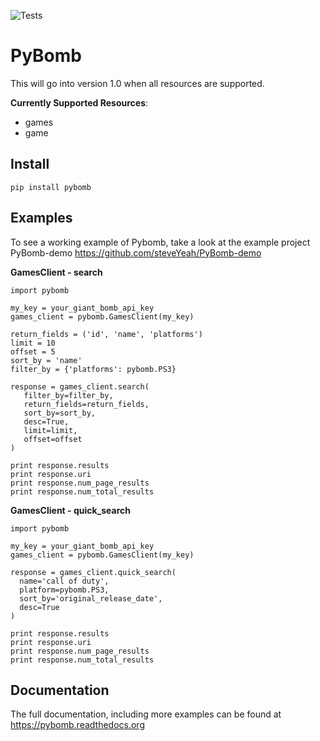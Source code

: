 ![Tests](https://github.com/steveYeah/PyBomb/workflows/Tests/badge.svg)

# PyBomb

>

This will go into version 1.0 when all resources are supported.

**Currently Supported Resources**:

  - games
  - game

## Install

``` shell
pip install pybomb
```

## Examples

To see a working example of Pybomb, take a look at the example project
PyBomb-demo <https://github.com/steveYeah/PyBomb-demo>

**GamesClient - search**

    import pybomb

    my_key = your_giant_bomb_api_key
    games_client = pybomb.GamesClient(my_key)

    return_fields = ('id', 'name', 'platforms')
    limit = 10
    offset = 5
    sort_by = 'name'
    filter_by = {'platforms': pybomb.PS3}

    response = games_client.search(
       filter_by=filter_by,
       return_fields=return_fields,
       sort_by=sort_by,
       desc=True,
       limit=limit,
       offset=offset
    )

    print response.results
    print response.uri
    print response.num_page_results
    print response.num_total_results

**GamesClient - quick\_search**

    import pybomb

    my_key = your_giant_bomb_api_key
    games_client = pybomb.GamesClient(my_key)

    response = games_client.quick_search(
      name='call of duty',
      platform=pybomb.PS3,
      sort_by='original_release_date',
      desc=True
    )

    print response.results
    print response.uri
    print response.num_page_results
    print response.num_total_results

## Documentation

The full documentation, including more examples can be found at
<https://pybomb.readthedocs.org>
